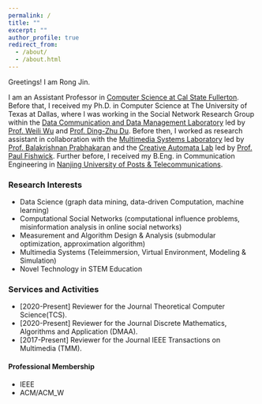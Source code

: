 ```yaml
---
permalink: /
title: ""
excerpt: ""
author_profile: true
redirect_from: 
  - /about/
  - /about.html
---
```

Greetings! I am Rong Jin.

I am an Assistant Professor in [Computer Science at Cal State Fullerton](http://www.fullerton.edu/ecs/cs/). Before that,
I received my Ph.D. in Computer Science at The University of Texas at Dallas, where I was working in the Social Network Research Group within the [Data Communication and Data Management Laboratory](https://theory.utdallas.edu/) led by [Prof. Weili Wu](https://personal.utdallas.edu/~weiliwu/) and [Prof. Ding-Zhu Du](https://personal.utdallas.edu/~dzdu/). Before then, I worked as research assistant in collaboration with the [Multimedia Systems Laboratory](http://cs.utdallas.edu/multimedialab/) led by [Prof. Balakrishnan Prabhakaran](https://personal.utdallas.edu/~praba/) and the [Creative Automata Lab](https://atec.utdallas.edu/content/creative-automata-lab/) led by [Prof. Paul Fishwick](https://atec.utdallas.edu/content/fishwick-paul/). Further before, I received my B.Eng. in Communication Engineering in [Nanjing University of Posts & Telecommunications](http://www.njupt.edu.cn/en/).

### Research Interests
* Data Science (graph data mining, data-driven Computation, machine learning)
* Computational Social Networks (computational influence problems, misinformation analysis in online social networks)
* Measurement and Algorithm Design & Analysis (submodular optimization, approximation algorithm)
* Multimedia Systems (Teleimmersion, Virtual Environment, Modeling & Simulation)
* Novel Technology in STEM Education 

### Services and Activities
* [2020-Present] Reviewer for the Journal Theoretical Computer Science(TCS).
* [2020-Present] Reviewer for the Journal Discrete Mathematics, Algorithms and Application (DMAA).
* [2017-Present] Reviewer for the Journal IEEE Transactions on Multimedia (TMM).
#### Professional Membership
* IEEE
* ACM/ACM_W

